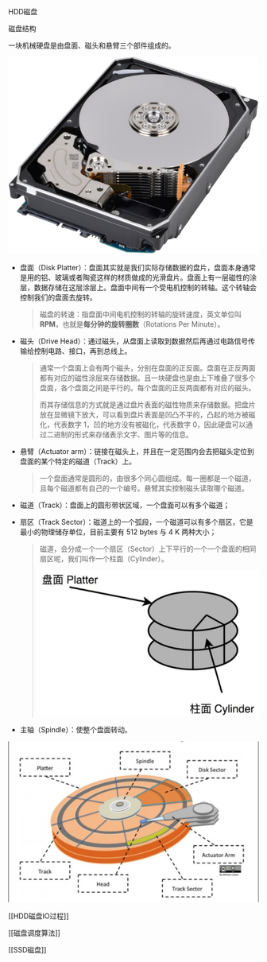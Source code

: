 HDD磁盘

磁盘结构

一块机械硬盘是由盘面、磁头和悬臂三个部件组成的。

![See the source image](assets/toshiba-hdd-mg08.jpg)

- 盘面（Disk Platter）：盘面其实就是我们实际存储数据的盘片，盘面本身通常是用的铝、玻璃或者陶瓷这样的材质做成的光滑盘片。盘面上有一层磁性的涂层，数据存储在这层涂层上。盘面中间有一个受电机控制的转轴。这个转轴会控制我们的盘面去旋转。

  > 磁盘的转速：指盘面中间电机控制的转轴的旋转速度，英文单位叫**RPM**，也就是**每分钟的旋转圈数**（Rotations Per Minute）。

- 磁头（Drive Head）：通过磁头，从盘面上读取到数据然后再通过电路信号传输给控制电路、接口，再到总线上。

  > 通常一个盘面上会有两个磁头，分别在盘面的正反面。盘面在正反两面都有对应的磁性涂层来存储数据。且一块硬盘也是由上下堆叠了很多个盘面，各个盘面之间是平行的。每个盘面的正反两面都有对应的磁头。
  >
  > 而其存储信息的方式就是通过盘片表面的磁性物质来存储数据。把盘片放在显微镜下放大，可以看到盘片表面是凹凸不平的，凸起的地方被磁化，代表数字 1，凹的地方没有被磁化，代表数字 0，因此硬盘可以通过二进制的形式来存储表示文字、图片等的信息。

- 悬臂（Actuator arm）：链接在磁头上，并且在一定范围内会去把磁头定位到盘面的某个特定的磁道（Track）上。

  > 一个盘面通常是圆形的，由很多个同心圆组成。每一圈都是一个磁道，且每个磁道都有自己的一个编号。悬臂其实控制磁头读取哪个磁道。

- 磁道（Track）：盘面上的圆形带状区域，一个盘面可以有多个磁道；

- 扇区（Track Sector）：磁道上的一个弧段，一个磁道可以有多个扇区，它是最小的物理储存单位，目前主要有 512 bytes 与 4 K 两种大小；

  > 磁道，会分成一个一个扇区（Sector）上下平行的一个一个盘面的相同扇区呢，我们叫作一个柱面（Cylinder）。
  >
  > ![image-20201015171354324](assets/image-20201015171354324.png)

- 主轴（Spindle）：使整个盘面转动。

![image-20200726152314410](assets/image-20200726152314410.png)

[[HDD磁盘IO过程]]

[[磁盘调度算法]]

[[SSD磁盘]]